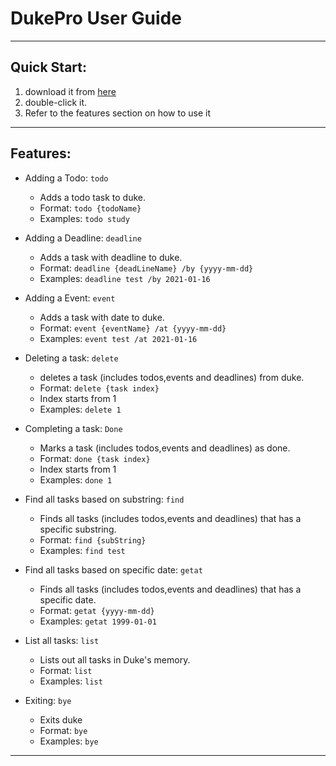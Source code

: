 # DukePro User Guide
---
Quick Start:
- 
1. download it from [here](https://github.com/noobmaster19/ip/releases/download/v0.2/ip.jar)
2. double-click it.
3. Refer to the features section on how to use it
---

Features:
- 
- Adding a Todo: `todo` 
  - Adds a todo task to duke.
  - Format: `todo {todoName}`
  - Examples:
    `todo study`


- Adding a Deadline: `deadline`
    - Adds a task with deadline to duke.
    - Format: `deadline {deadLineName} /by {yyyy-mm-dd}`
    - Examples:
      `deadline test /by 2021-01-16`


- Adding a Event: `event`
    - Adds a task with date to duke.
    - Format: `event {eventName} /at {yyyy-mm-dd}`
    - Examples:
      `event test /at 2021-01-16`


- Deleting a task: `delete`
    - deletes a task (includes todos,events and deadlines) from duke.
    - Format: `delete {task index}`
    - Index starts from 1
    - Examples:
      `delete 1`


- Completing a task: `Done`
    - Marks  a task (includes todos,events and deadlines) as done.
    - Format: `done {task index}`
    - Index starts from 1
    - Examples:
      `done 1`


- Find all tasks based on substring: `find`
    - Finds all tasks (includes todos,events and deadlines) that has a specific substring.
    - Format: `find {subString}`
    - Examples:
      `find test`


- Find all tasks based on specific date: `getat`
  - Finds all tasks (includes todos,events and deadlines) that has a specific date.
  - Format: `getat {yyyy-mm-dd}`
  - Examples:
    `getat 1999-01-01`


- List all tasks: `list`
    - Lists out all tasks in Duke's memory.
    - Format: `list`
    - Examples:
      `list`


- Exiting: `bye`
    - Exits duke
    - Format: `bye`
    - Examples:
      `bye`


---